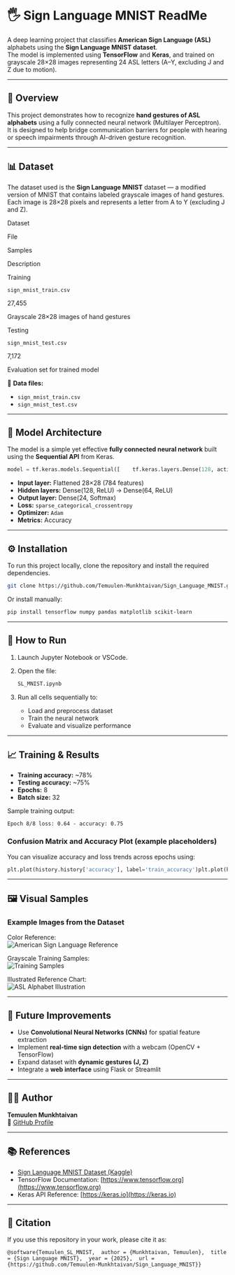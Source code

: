 # 🖐️ Sign Language MNIST ReadMe

A deep learning project that classifies **American Sign Language (ASL)** alphabets using the **Sign Language MNIST dataset**.  
The model is implemented using **TensorFlow** and **Keras**, and trained on grayscale 28×28 images representing 24 ASL letters (A–Y, excluding J and Z due to motion).

---

## 📘 Overview

This project demonstrates how to recognize **hand gestures of ASL alphabets** using a fully connected neural network (Multilayer Perceptron).  
It is designed to help bridge communication barriers for people with hearing or speech impairments through AI-driven gesture recognition.

---

## 📊 Dataset

The dataset used is the **Sign Language MNIST** dataset — a modified version of MNIST that contains labeled grayscale images of hand gestures.  
Each image is 28×28 pixels and represents a letter from A to Y (excluding J and Z).

Dataset

File

Samples

Description

Training

`sign_mnist_train.csv`

27,455

Grayscale 28×28 images of hand gestures

Testing

`sign_mnist_test.csv`

7,172

Evaluation set for trained model

📁 **Data files:**

-   `sign_mnist_train.csv`
-   `sign_mnist_test.csv`

---

## 🧠 Model Architecture

The model is a simple yet effective **fully connected neural network** built using the **Sequential API** from Keras.

```python
model = tf.keras.models.Sequential([    tf.keras.layers.Dense(128, activation='relu', input_shape=(784,)),    tf.keras.layers.Dense(64, activation='relu'),    tf.keras.layers.Dense(24, activation='softmax')])
```

-   **Input layer:** Flattened 28×28 (784 features)
-   **Hidden layers:** Dense(128, ReLU) → Dense(64, ReLU)
-   **Output layer:** Dense(24, Softmax)
-   **Loss:** `sparse_categorical_crossentropy`
-   **Optimizer:** `Adam`
-   **Metrics:** Accuracy

---

## ⚙️ Installation

To run this project locally, clone the repository and install the required dependencies.

```bash
git clone https://github.com/Temuulen-Munkhtaivan/Sign_Language_MNIST.gitcd Sign_Language_MNISTpip install -r requirements.txt
```

Or install manually:

```bash
pip install tensorflow numpy pandas matplotlib scikit-learn
```

---

## 🚀 How to Run

1.  Launch Jupyter Notebook or VSCode.
    
2.  Open the file:
    
    ```bash
    SL_MNIST.ipynb
    ```
    
3.  Run all cells sequentially to:
    
    -   Load and preprocess dataset
    -   Train the neural network
    -   Evaluate and visualize performance

---

## 📈 Training & Results

-   **Training accuracy:** ~78%
-   **Testing accuracy:** ~75%
-   **Epochs:** 8
-   **Batch size:** 32

Sample training output:

```
Epoch 8/8 loss: 0.64 - accuracy: 0.75
```

### Confusion Matrix and Accuracy Plot (example placeholders)

You can visualize accuracy and loss trends across epochs using:

```python
plt.plot(history.history['accuracy'], label='train_accuracy')plt.plot(history.history['val_accuracy'], label='val_accuracy')plt.legend()
```

---

## 🖼️ Visual Samples

### Example Images from the Dataset

Color Reference:  
![American Sign Language Reference](/archive/amer_sign2.png)

Grayscale Training Samples:  
![Training Samples](/archive/amer_sign3.png)

Illustrated Reference Chart:  
![ASL Alphabet Illustration](/archive/american_sign_language.PNG)

---

## 🧩 Future Improvements

-   Use **Convolutional Neural Networks (CNNs)** for spatial feature extraction
-   Implement **real-time sign detection** with a webcam (OpenCV + TensorFlow)
-   Expand dataset with **dynamic gestures (J, Z)**
-   Integrate a **web interface** using Flask or Streamlit

---

## 👨‍💻 Author

**Temuulen Munkhtaivan**  
🔗 [GitHub Profile](https://github.com/Temuulen-Munkhtaivan)

---

## 📚 References

-   [Sign Language MNIST Dataset (Kaggle)](https://www.kaggle.com/datamunge/sign-language-mnist)
-   TensorFlow Documentation: [https://www.tensorflow.org](https://www.tensorflow.org)
-   Keras API Reference: [https://keras.io](https://keras.io)

---

## 🧾 Citation

If you use this repository in your work, please cite it as:

```
@software{Temuulen_SL_MNIST,  author = {Munkhtaivan, Temuulen},  title = {Sign Language MNIST},  year = {2025},  url = {https://github.com/Temuulen-Munkhtaivan/Sign_Language_MNIST}}
```